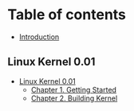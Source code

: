 # Table of contents

* [Introduction](README.md)

## Linux Kernel 0.01

* [Linux Kernel 0.01](linux-kernel-0.01/linux-kernel-0.01/README.md)
  * [Chapter 1. Getting Started](linux-kernel-0.01/linux-kernel-0.01/chapter-1.-getting-started.md)
  * [Chapter 2. Building Kernel](linux-kernel-0.01/linux-kernel-0.01/chapter-2.-building-kernel.md)
